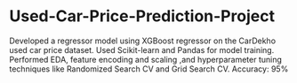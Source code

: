 # Used-Car-Price-Prediction-Project
 Developed a regressor model using XGBoost regressor on the CarDekho used car  price dataset.  Used Scikit-learn and Pandas for model training.  Performed EDA, feature encoding and scaling ,and hyperparameter tuning techniques  like Randomized Search CV and Grid Search CV.  Accuracy: 95%
